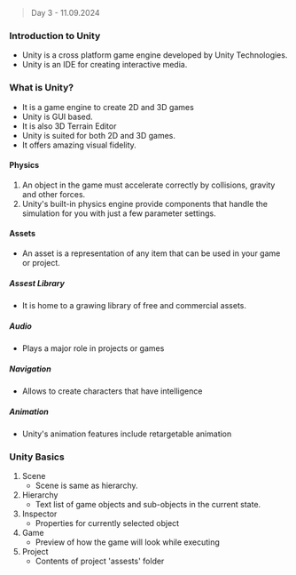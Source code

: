 > Day 3 - 11.09.2024

### Introduction to Unity

- Unity is a cross platform game engine developed by Unity Technologies.
- Unity is an IDE for creating interactive media.

### What is Unity?
- It is a game engine to create 2D and 3D games
- Unity is GUI based.
- It is also 3D Terrain Editor
- Unity is suited for both 2D and 3D games.
- It offers amazing visual fidelity.


#### Physics
1. An object in the game must accelerate correctly by collisions, gravity and other forces.
2. Unity's built-in physics engine provide components that handle the simulation for you with just a few parameter settings.

#### Assets
- An asset is a representation of any item that can be used in your game or project.

##### Assest Library
- It is home to a grawing library of free and commercial assets.

##### Audio
- Plays a major role in projects or games

##### Navigation
- Allows to create characters that have intelligence

##### Animation
- Unity's animation features include retargetable animation


### Unity Basics
1. Scene
    - Scene is same as hierarchy.
2. Hierarchy
    - Text list of game objects and sub-objects in the current state.
3. Inspector   
    - Properties for currently selected object
4. Game  
    - Preview of how the game will look while executing 
5. Project
    - Contents of project 'assests' folder